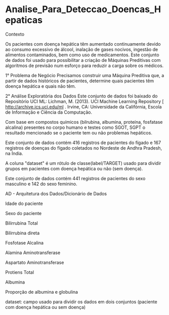 # Analise_Para_Deteccao_Doencas_Hepaticas

Contexto

Os pacientes com doença hepática têm aumentado continuamente devido ao consumo excessivo de álcool, inalação de gases nocivos, ingestão de alimentos contaminados, bem como uso de medicamentos. Este conjunto de dados foi usado para possibilitar a criação de Máquinas Preditivas com algoritmos de previsão num esforço para reduzir a carga sobre os médicos.

1° Problema de Negócio
Precisamos construir uma Máquina Preditiva que, a partir de dados históricos de pacientes, determine quais pacientes têm doença hepática e quais não têm.

2° Análise Exploratória dos Dados
Este conjunto de dados foi baixado do Repositório UCI ML: Lichman, M. (2013). UCI Machine Learning Repository [ http://archive.ics.uci.edu/ml . Irvine, CA: Universidade da Califórnia, Escola de Informação e Ciência da Computação.

Com base em compostos químicos (bilrubina, albumina, proteína, fosfatase alcalina) presentes no corpo humano e testes como SGOT, SGPT o resultado mencionado se o paciente tem ou não problemas hepáticos.

Este conjunto de dados contém 416 registros de pacientes do fígado e 167 registros de doenças do fígado coletados no Nordeste de Andhra Pradesh, na Índia.

A coluna "dataset" é um rótulo de classe(label/TARGET) usado para dividir grupos em pacientes com doença hepática ou não (sem doença).

Este conjunto de dados contém 441 registros de pacientes do sexo masculino e 142 do sexo feminino.

AD - Arquitetura dos Dados/Dicionário de Dados

Idade do paciente

Sexo do paciente

Bilirrubina Total

Bilirrubina direta

Fosfotase Alcalina

Alamina Aminotransferase

Aspartato Aminotransferase

Protiens Total

Albumina

Proporção de albumina e globulina

dataset: campo usado para dividir os dados em dois conjuntos (paciente com doença hepática ou sem doença)
